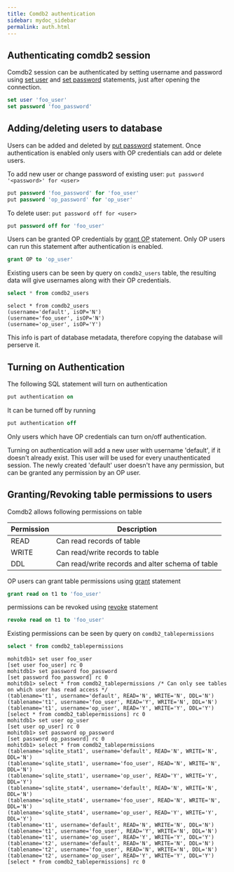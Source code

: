 ```yaml
---
title: Comdb2 authentication
sidebar: mydoc_sidebar
permalink: auth.html
---
```


## Authenticating comdb2 session
Comdb2 session can be authenticated by setting username and password using [set user](sql.html#set-user) and [set password](sql.html#set-password) statements, just after opening the connection.

```sql
set user 'foo_user'
set password 'foo_password'
``` 

## Adding/deleting users to database
Users can be added and deleted by [put password](sql.html#put) statement. Once authentication is enabled only users with OP credentials can add or delete users.

To add new user or change password of existing user:
```put password '<password>' for <user>```

```sql
put password 'foo_password' for 'foo_user'
put password 'op_password' for 'op_user'
``` 

To delete user:
```put password off for <user>```

```sql
put password off for 'foo_user'
``` 

Users can be granted OP credentials by [grant OP](sql.html#grant-and-revoke) statement.  Only OP users can run this statement after authentication is enabled.
```sql
grant OP to 'op_user'
``` 

Existing users can be seen by query on ```comdb2_users``` table, the resulting data will give usernames along with their OP credentials.

```sql
select * from comdb2_users
``` 

```
select * from comdb2_users
(username='default', isOP='N')
(username='foo_user', isOP='N')
(username='op_user', isOP='Y')
```
This info is part of database metadata, therefore copying the database will perserve it.

## Turning on Authentication
The following SQL statement will turn on authentication

```sql
put authentication on
``` 

It can be turned off by running

```sql
put authentication off
``` 
Only users which have OP credentials can turn on/off authentication.

Turning on authentication will add a new user with username 'default', if it doesn't already exist. This user will be used for every unauthenticated session.
The newly created 'default' user doesn't have any permission, but can be granted any permission by an OP user.

## Granting/Revoking table permissions to users

Comdb2 allows following permissions on table

|Permission|Description|
|---|---|
|READ|Can read records of table|
|WRITE|Can read/write records to table|
|DDL|Can read/write records and alter schema of table|

OP users can grant table permissions using [grant](sql.html#grant-and-revoke) statement

```sql
grant read on t1 to 'foo_user'
``` 

permissions can be revoked using [revoke](sql.html#grant-and-revoke) statement

```sql
revoke read on t1 to 'foo_user'
``` 

Existing permissions can be seen by query on ```comdb2_tablepermissions```
```sql
select * from comdb2_tablepermissions
``` 

```
mohitdb1> set user foo_user
[set user foo_user] rc 0
mohitdb1> set password foo_password
[set password foo_password] rc 0
mohitdb1> select * from comdb2_tablepermissions /* Can only see tables on which user has read access */
(tablename='t1', username='default', READ='N', WRITE='N', DDL='N')
(tablename='t1', username='foo_user', READ='Y', WRITE='N', DDL='N')
(tablename='t1', username='op_user', READ='Y', WRITE='Y', DDL='Y')
[select * from comdb2_tablepermissions] rc 0
mohitdb1> set user op_user
[set user op_user] rc 0
mohitdb1> set password op_password
[set password op_password] rc 0
mohitdb1> select * from comdb2_tablepermissions 
(tablename='sqlite_stat1', username='default', READ='N', WRITE='N', DDL='N')
(tablename='sqlite_stat1', username='foo_user', READ='N', WRITE='N', DDL='N')
(tablename='sqlite_stat1', username='op_user', READ='Y', WRITE='Y', DDL='Y')
(tablename='sqlite_stat4', username='default', READ='N', WRITE='N', DDL='N')
(tablename='sqlite_stat4', username='foo_user', READ='N', WRITE='N', DDL='N')
(tablename='sqlite_stat4', username='op_user', READ='Y', WRITE='Y', DDL='Y')
(tablename='t1', username='default', READ='N', WRITE='N', DDL='N')
(tablename='t1', username='foo_user', READ='Y', WRITE='N', DDL='N')
(tablename='t1', username='op_user', READ='Y', WRITE='Y', DDL='Y')
(tablename='t2', username='default', READ='N', WRITE='N', DDL='N')
(tablename='t2', username='foo_user', READ='N', WRITE='N', DDL='N')
(tablename='t2', username='op_user', READ='Y', WRITE='Y', DDL='Y')
[select * from comdb2_tablepermissions] rc 0
```
